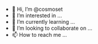 - 👋 Hi, I’m @cosmoset
- 👀 I’m interested in ...
- 🌱 I’m currently learning ...
- 💞️ I’m looking to collaborate on ...
- 📫 How to reach me ...

<!---
cosmoset/cosmoset is a ✨ special ✨ repository because its `README.md` (this file) appears on your GitHub profile.
You can click the Preview link to take a look at your changes.
--->
